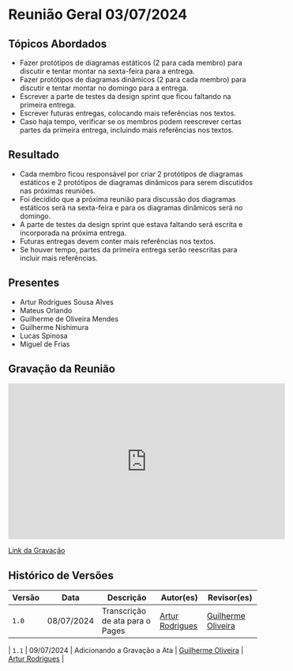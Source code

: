 # Reunião Geral 03/07/2024

## Tópicos Abordados

- Fazer protótipos de diagramas estáticos (2 para cada membro) para discutir e tentar montar na sexta-feira para a entrega.
- Fazer protótipos de diagramas dinâmicos (2 para cada membro) para discutir e tentar montar no domingo para a entrega.
- Escrever a parte de testes da design sprint que ficou faltando na primeira entrega.
- Escrever futuras entregas, colocando mais referências nos textos.
- Caso haja tempo, verificar se os membros podem reescrever certas partes da primeira entrega, incluindo mais referências nos textos.

## Resultado

- Cada membro ficou responsável por criar 2 protótipos de diagramas estáticos e 2 protótipos de diagramas dinâmicos para serem discutidos nas próximas reuniões.
- Foi decidido que a próxima reunião para discussão dos diagramas estáticos será na sexta-feira e para os diagramas dinâmicos será no domingo.
- A parte de testes da design sprint que estava faltando será escrita e incorporada na próxima entrega.
- Futuras entregas devem conter mais referências nos textos.
- Se houver tempo, partes da primeira entrega serão reescritas para incluir mais referências.

## Presentes

- Artur Rodrigues Sousa Alves
- Mateus Orlando
- Guilherme de Oliveira Mendes
- Guilherme Nishimura
- Lucas Spinosa
- Miguel de Frias

## Gravação da Reunião

<iframe width="560" height="315" src="https://www.youtube.com/embed/sWPlSMB2ha0?si=3joK2jt6B9RnUqUm" title="YouTube video player" frameborder="0" allow="accelerometer; autoplay; clipboard-write; encrypted-media; gyroscope; picture-in-picture; web-share" referrerpolicy="strict-origin-when-cross-origin" allowfullscreen></iframe>

[Link da Gravação](https://www.youtube.com/watch?v=sWPlSMB2ha0)

## Histórico de Versões

| Versão |     Data    | Descrição   | Autor(es) | Revisor(es) |
| ------ | ----------- | ----------- | --------- | ----------- |
| `1.0`  | 08/07/2024 | Transcrição de ata para o Pages | [Artur Rodrigues](https://github.com/ArturRSA19) | [Guilherme Oliveira](https://github.com/GG555-13) |

| `1.1`  | 09/07/2024 | Adicionando a Gravação a Ata | [Guilherme Oliveira](https://github.com/GG555-13) | [Artur Rodrigues](https://github.com/ArturRSA19) |

